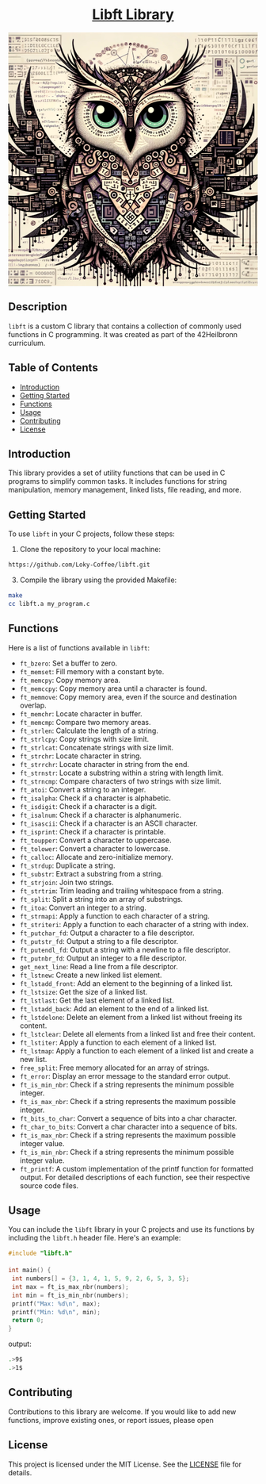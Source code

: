 <div style="text-align: center;">
  <h1 align="center"style="text-decoration: underline;">Libft Library</h1>
  <div style="display: flex; flex-direction: column; align-items: center;">
    <img src="https://github.com/Loky-Coffee/libft/blob/master/the%20'libft'%20library%20%20%20The%20programming%20owl.png?raw=true" align="center" alt="the 'push_swap' algorithm" width="1024" height="512" />
  </div>
</div>

## Description

`libft` is a custom C library that contains a collection of commonly used functions in C programming. It was created as part of the 42Heilbronn curriculum.

## Table of Contents

- [Introduction](#introduction)
- [Getting Started](#getting-started)
- [Functions](#functions)
- [Usage](#usage)
- [Contributing](#contributing)
- [License](#license)

## Introduction

This library provides a set of utility functions that can be used in C programs to simplify common tasks. It includes functions for string manipulation, memory management, linked lists, file reading, and more.

## Getting Started

To use `libft` in your C projects, follow these steps:

1. Clone the repository to your local machine:
```bash
https://github.com/Loky-Coffee/libft.git
```

3. Compile the library using the provided Makefile:
```bash
make
cc libft.a my_program.c
```

## Functions

Here is a list of functions available in `libft`:

- `ft_bzero`: Set a buffer to zero.
- `ft_memset`: Fill memory with a constant byte.
- `ft_memcpy`: Copy memory area.
- `ft_memccpy`: Copy memory area until a character is found.
- `ft_memmove`: Copy memory area, even if the source and destination overlap.
- `ft_memchr`: Locate character in buffer.
- `ft_memcmp`: Compare two memory areas.
- `ft_strlen`: Calculate the length of a string.
- `ft_strlcpy`: Copy strings with size limit.
- `ft_strlcat`: Concatenate strings with size limit.
- `ft_strchr`: Locate character in string.
- `ft_strrchr`: Locate character in string from the end.
- `ft_strnstr`: Locate a substring within a string with length limit.
- `ft_strncmp`: Compare characters of two strings with size limit.
- `ft_atoi`: Convert a string to an integer.
- `ft_isalpha`: Check if a character is alphabetic.
- `ft_isdigit`: Check if a character is a digit.
- `ft_isalnum`: Check if a character is alphanumeric.
- `ft_isascii`: Check if a character is an ASCII character.
- `ft_isprint`: Check if a character is printable.
- `ft_toupper`: Convert a character to uppercase.
- `ft_tolower`: Convert a character to lowercase.
- `ft_calloc`: Allocate and zero-initialize memory.
- `ft_strdup`: Duplicate a string.
- `ft_substr`: Extract a substring from a string.
- `ft_strjoin`: Join two strings.
- `ft_strtrim`: Trim leading and trailing whitespace from a string.
- `ft_split`: Split a string into an array of substrings.
- `ft_itoa`: Convert an integer to a string.
- `ft_strmapi`: Apply a function to each character of a string.
- `ft_striteri`: Apply a function to each character of a string with index.
- `ft_putchar_fd`: Output a character to a file descriptor.
- `ft_putstr_fd`: Output a string to a file descriptor.
- `ft_putendl_fd`: Output a string with a newline to a file descriptor.
- `ft_putnbr_fd`: Output an integer to a file descriptor.
- `get_next_line`: Read a line from a file descriptor.
- `ft_lstnew`: Create a new linked list element.
- `ft_lstadd_front`: Add an element to the beginning of a linked list.
- `ft_lstsize`: Get the size of a linked list.
- `ft_lstlast`: Get the last element of a linked list.
- `ft_lstadd_back`: Add an element to the end of a linked list.
- `ft_lstdelone`: Delete an element from a linked list without freeing its content.
- `ft_lstclear`: Delete all elements from a linked list and free their content.
- `ft_lstiter`: Apply a function to each element of a linked list.
- `ft_lstmap`: Apply a function to each element of a linked list and create a new list.
- `free_split`: Free memory allocated for an array of strings.
- `ft_error`: Display an error message to the standard error output.
- `ft_is_min_nbr`: Check if a string represents the minimum possible integer.
- `ft_is_max_nbr`: Check if a string represents the maximum possible integer.
- `ft_bits_to_char`: Convert a sequence of bits into a char character.
- `ft_char_to_bits`: Convert a char character into a sequence of bits.
- `ft_is_max_nbr`: Check if a string represents the maximum possible integer value.
- `ft_is_min_nbr`: Check if a string represents the minimum possible integer value.
- `ft_printf`: A custom implementation of the printf function for formatted output.
For detailed descriptions of each function, see their respective source code files.

## Usage

You can include the `libft` library in your C projects and use its functions by including the `libft.h` header file. Here's an example:

```c
#include "libft.h"

int main() {
 int numbers[] = {3, 1, 4, 1, 5, 9, 2, 6, 5, 3, 5};
 int max = ft_is_max_nbr(numbers);
 int min = ft_is_min_nbr(numbers);
 printf("Max: %d\n", max);
 printf("Min: %d\n", min);
 return 0;
}
```
output:
```bash
.>9$
.>1$
```
## Contributing
Contributions to this library are welcome. If you would like to add new functions, improve existing ones, or report issues, please open

## License
This project is licensed under the MIT License. See the [LICENSE](LICENSE) file for details.
